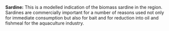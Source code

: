 **Sardine:** This is a modelled indication of the biomass sardine in the
region. Sardines are commercially important for a number of reasons used
not only for immediate consumption but also for bait and for reduction
into oil and fishmeal for the aquaculture industry.




